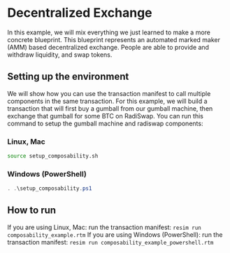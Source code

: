 # Decentralized Exchange
In this example, we will mix everything we just learned to make a more concrete blueprint. This blueprint represents an automated marked maker (AMM) based decentralized exchange. People are able to provide and withdraw liquidity, and swap tokens.

## Setting up the environment
We will show how you can use the transaction manifest to call multiple components in the same transaction. For this example, we will build a transaction that will first buy a gumball from our gumball machine, then exchange that gumball for some BTC on RadiSwap. You can run this command to setup the gumball machine and radiswap components:

### Linux, Mac
```bash
source setup_composability.sh
```

### Windows (PowerShell)
```powershell
. .\setup_composability.ps1
```

## How to run
If you are using Linux, Mac: run the transaction manifest: `resim run composability_example.rtm`
If you are using Windows (PowerShell): run the transaction manifest: `resim run composability_example_powershell.rtm`
